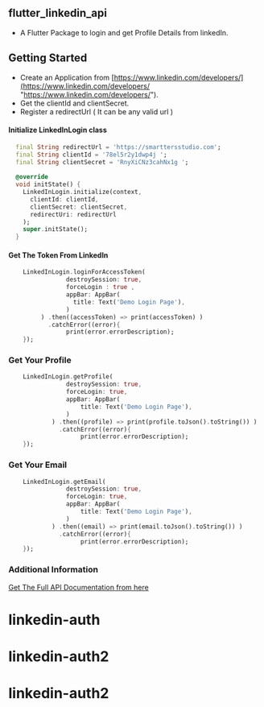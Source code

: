 ## flutter_linkedin_api

- A Flutter Package to login and get Profile Details from linkedIn.

## Getting Started

- Create an Application from [https://www.linkedin.com/developers/](https://www.linkedin.com/developers/ "https://www.linkedin.com/developers/").
- Get the clientId and clientSecret.
- Register a redirectUrl ( It can be any valid url )

#### Initialize LinkedInLogin class

```dart
  final String redirectUrl = 'https://smarttersstudio.com';
  final String clientId = '78el5r2y1dwp4j ';
  final String clientSecret = 'RnyXiCNz3cahNx1g ';
  
  @override
  void initState() {
    LinkedInLogin.initialize(context,
      clientId: clientId,
      clientSecret: clientSecret,
      redirectUri: redirectUrl
    );
    super.initState();
  }
```

#### Get The Token From LinkedIn

```dart
	LinkedInLogin.loginForAccessToken(
                destroySession: true,
				forceLogin : true ,
                appBar: AppBar(
                  title: Text('Demo Login Page'),
                )
         ) .then((accessToken) => print(accessToken) )
           .catchError((error){
                print(error.errorDescription);
	});
```

### Get Your Profile
```dart
	LinkedInLogin.getProfile(
                destroySession: true,
                forceLogin: true,
                appBar: AppBar(
                  	title: Text('Demo Login Page'),
                )
         	) .then((profile) => print(profile.toJson().toString()) )
              .catchError((error){
                	print(error.errorDescription);
	});
```

### Get Your Email
```dart
	LinkedInLogin.getEmail(
                destroySession: true,
                forceLogin: true,
                appBar: AppBar(
                  	title: Text('Demo Login Page'),
                )
         	) .then((email) => print(email.toJson().toString()) )
              .catchError((error){
                	print(error.errorDescription);
	});
```
### Additional Information

[Get The Full API Documentation from here](http://api.smarttersstudio.com/flutter_linkedin_api/ "Get The Full API Documentation from here")
# linkedin-auth
# linkedin-auth2
# linkedin-auth2
